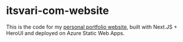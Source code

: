 # itsvari-com-website

This is the code for my [personal portfolio website](https://itsvari.com), built with Next.JS + HeroUI and deployed on Azure Static Web Apps.
